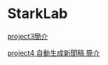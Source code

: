 # StarkLab

[project3簡介](/labweb/lab/mylab/project3_README.md)

[project4 自動生成新聞稿 簡介](/labweb/lab/mylab/project4_README.md)
